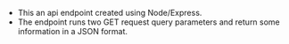 - This an api endpoint created using Node/Express.
- The endpoint runs two GET request query parameters and return some information in a JSON format.

